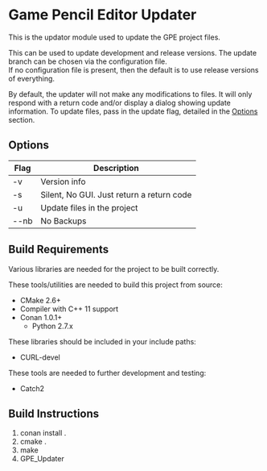 # Game Pencil Editor Updater


This is the updator module used to update the GPE project files.

This can be used to update development and release versions.  The update branch can be chosen via the configuration file.  
If no configuration file is present, then the default is to use release versions of everything.

By default, the updater will not make any modifications to files. It will only respond with a return code and/or display a dialog showing update information. To update files, pass in the update flag, detailed in the [Options](#Options) section.

## Options

| Flag | Description                               | 
|------|-------------------------------------------|
| -v   | Version info                              |
| -s   | Silent, No GUI. Just return a return code |
| -u   | Update files in the project               |
| --nb | No Backups                                |

## Build Requirements

Various libraries are needed for the project to be built correctly.  

These tools/utilities are needed to build this project from source:
 * CMake 2.6+
 * Compiler with C++ 11 support
 * Conan 1.0.1+
    * Python 2.7.x

These libraries should be included in your include paths:
 * CURL-devel

These tools are needed to further development and testing:
 * Catch2

## Build Instructions

1. conan install .
2. cmake .
3. make
4. GPE_Updater